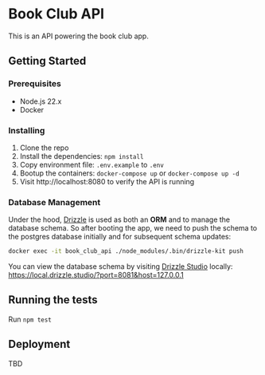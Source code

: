 # Book Club API

This is an API powering the book club app.

## Getting Started

### Prerequisites

- Node.js 22.x
- Docker

### Installing

1. Clone the repo
2. Install the dependencies: `npm install`
3. Copy environment file: `.env.example` to `.env`
4. Bootup the containers: `docker-compose up` or `docker-compose up -d`
5. Visit http://localhost:8080 to verify the API is running

### Database Management

Under the hood, [Drizzle](https://orm.drizzle.team/docs/overview) is used as both an **ORM** and to manage the database schema. So after booting the app, we need to push the schema to the postgres database initially and for subsequent schema updates:

```bash
docker exec -it book_club_api ./node_modules/.bin/drizzle-kit push
```

You can view the database schema by visiting [Drizzle Studio](https://orm.drizzle.team/docs/drizzle-kit-studio) locally: https://local.drizzle.studio/?port=8081&host=127.0.0.1

## Running the tests

Run `npm test`

## Deployment

TBD
